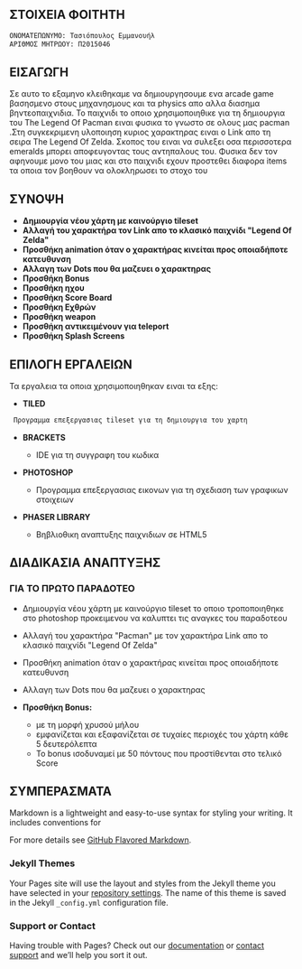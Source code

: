 ## ΣΤΟΙΧΕΙΑ ΦΟΙΤΗΤΗ

```markdown
ΟΝΟΜΑΤΕΠΩΝΥΜΟ: Τασιόπουλος Εμμανουήλ
ΑΡΙΘΜΟΣ ΜΗΤΡΩΟΥ: Π2015046
```

## ΕΙΣΑΓΩΓΗ
  Σε αυτο το εξαμηνο κλειθηκαμε να δημιουργησουμε ενα arcade game βασησμενο στους μηχανησμους και τα physics απο αλλα διασημα βηντεοπαιχνιδια. Το παιχνιδι το οποιο χρησιμοποιηθικε για τη δημιουργια του The Legend Of Pacman ειναι φυσικα το γνωστο σε ολους μας pacman .Στη συγκεκριμενη υλοποιηση κυριος χαρακτηρας ειναι ο Link απο τη σειρα The Legend Of Zelda. Σκοπος του ειναι να συλεξει οσα περισσοτερα emeralds μπορει αποφευγοντας τους αντηπαλους του. Φυσικα δεν τον αφηνουμε μονο του μιας και στο παιχνιδι εχουν προστεθει διαφορα items τα οποια τον βοηθουν να ολοκληρωσει το στοχο του

## ΣΥΝΟΨΗ
  
   - __Δημιουργία νέου χάρτη με καινούργιο tileset__   
   - __Αλλαγή του χαρακτήρα τον Link απο το κλασικό παιχνίδι "Legend Of Zelda"__ 
   - __Προσθήκη animation όταν ο χαρακτήρας κινείται προς οποιαδήποτε κατευθυνση__ 
   - __Αλλαγη των Dots που θα μαζευει ο χαρακτηρας__
   - __Προσθήκη Bonus__
   - __Προσθήκη ηχου__
   - __Προσθήκη Score Board__
   - __Προσθήκη Εχθρών__
   - __Προσθήκη weapon__
   - __Προσθήκη αντικειμένουν για teleport__
   - __Προσθήκη Splash Screens__
     
## ΕΠΙΛΟΓΗ ΕΡΓΑΛΕΙΩΝ
  Τα εργαλεια τα οποια χρησιμοποιηθηκαν ειναι τα εξης: 
  
  - __TILED__
  
  ```markdown  
   Προγραμμα επεξεργασιας tileset για τη δημιουργια του χαρτη      
   ```
  - __BRACKETS__
    * IDE για τη συγγραφη του κωδικα
   
  - __PHOTOSHOP__
    * Προγραμμα επεξεργασιας εικονων για τη σχεδιαση των γραφικων στοιχειων 
    
  - __PHASER LIBRARY__
    * Βηβλιοθικη αναπτυξης παιχνιδιων σε HTML5   
    
   
## ΔΙΑΔΙΚΑΣΙΑ ΑΝΑΠΤΥΞΗΣ

### ΓΙΑ ΤΟ ΠΡΩΤΟ ΠΑΡΑΔΟΤΕΟ

- Δημιουργία νέου χάρτη με καινούργιο tileset το οποιο τροποποιηθηκε στο photoshop προκειμενου να καλυπτει τις αναγκες του παραδοτεου

- Αλλαγή του χαρακτήρα "Pacman" με τον χαρακτήρα Link απο το κλασικό παιχνίδι "Legend Of Zelda" 

- Προσθήκη animation όταν ο χαρακτήρας κινείται προς οποιαδήποτε κατευθυνση
 
- Αλλαγη των Dots που θα μαζευει ο χαρακτηρας

- __Προσθήκη Bonus:__
    * με τη μορφή χρυσού μήλου 
    * εμφανίζεται και εξαφανίζεται σε τυχαίες περιοχές του χάρτη κάθε 5 δευτερόλεπτα
    * Το bonus ισοδυναμεί με 50 πόντους που προστίθενται στο τελικό Score
     

## ΣΥΜΠΕΡΑΣΜΑΤΑ



Markdown is a lightweight and easy-to-use syntax for styling your writing. It includes conventions for



For more details see [GitHub Flavored Markdown](https://guides.github.com/features/mastering-markdown/).

### Jekyll Themes

Your Pages site will use the layout and styles from the Jekyll theme you have selected in your [repository settings](https://github.com/Manolis-Tasiopoulos/FinalReport/settings). The name of this theme is saved in the Jekyll `_config.yml` configuration file.

### Support or Contact

Having trouble with Pages? Check out our [documentation](https://help.github.com/categories/github-pages-basics/) or [contact support](https://github.com/contact) and we’ll help you sort it out.
